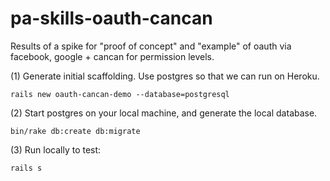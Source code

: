 # pa-skills-oauth-cancan
Results of a spike for "proof of concept" and "example" of oauth via facebook, google + cancan for permission levels.

(1) Generate initial scaffolding.   Use postgres so that we can run on Heroku.

```
rails new oauth-cancan-demo --database=postgresql
```

(2) Start postgres on your local machine, and generate the local database.

```
bin/rake db:create db:migrate
```

(3) Run locally to test:

```
rails s
```


